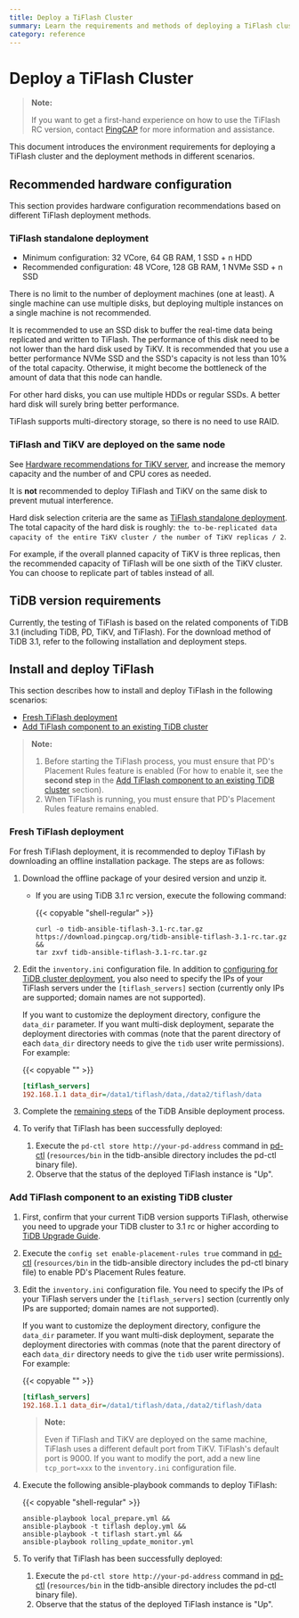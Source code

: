 ```yaml
---
title: Deploy a TiFlash Cluster
summary: Learn the requirements and methods of deploying a TiFlash cluster.
category: reference
---
```


# Deploy a TiFlash Cluster

> **Note:**
>
> If you want to get a first-hand experience on how to use the TiFlash RC version, contact [PingCAP](mailto:info@pingcap.com) for more information and assistance.

This document introduces the environment requirements for deploying a TiFlash cluster and the deployment methods in different scenarios.

## Recommended hardware configuration

This section provides hardware configuration recommendations based on different TiFlash deployment methods.

### TiFlash standalone deployment

* Minimum configuration: 32 VCore, 64 GB RAM, 1 SSD + n HDD
* Recommended configuration: 48 VCore, 128 GB RAM, 1 NVMe SSD + n SSD

There is no limit to the number of deployment machines (one at least). A single machine can use multiple disks, but deploying multiple instances on a single machine is not recommended.

It is recommended to use an SSD disk to buffer the real-time data being replicated and written to TiFlash. The performance of this disk need to be not lower than the hard disk used by TiKV. It is recommended that you use a better performance NVMe SSD and the SSD's capacity is not less than 10% of the total capacity. Otherwise, it might become the bottleneck of the amount of data that this node can handle.

For other hard disks, you can use multiple HDDs or regular SSDs. A better hard disk will surely bring better performance.

TiFlash supports multi-directory storage, so there is no need to use RAID.

### TiFlash and TiKV are deployed on the same node

See [Hardware recommendations for TiKV server](/how-to/deploy/hardware-recommendations.md#server-recommendations), and increase the memory capacity and the number of and CPU cores as needed.

It is **not** recommended to deploy TiFlash and TiKV on the same disk to prevent mutual interference.

Hard disk selection criteria are the same as [TiFlash standalone deployment](#tiflash-standalone-deployment). The total capacity of the hard disk is roughly: `the to-be-replicated data capacity of the entire TiKV cluster / the number of TiKV replicas / 2`.

For example, if the overall planned capacity of TiKV is three replicas, then the recommended capacity of TiFlash will be one sixth of the TiKV cluster. You can choose to replicate part of tables instead of all.

## TiDB version requirements

Currently, the testing of TiFlash is based on the related components of TiDB 3.1 (including TiDB, PD, TiKV, and TiFlash). For the download method of TiDB 3.1, refer to the following installation and deployment steps.

## Install and deploy TiFlash

This section describes how to install and deploy TiFlash in the following scenarios:

- [Fresh TiFlash deployment](#fresh-tiflash-deployment)
- [Add TiFlash component to an existing TiDB cluster](#add-tiflash-component-to-an-existing-tidb-cluster)

> **Note:**
>
> 1. Before starting the TiFlash process, you must ensure that PD's Placement Rules feature is enabled (For how to enable it, see the **second step** in the [Add TiFlash component to an existing TiDB cluster](#add-tiflash-component-to-an-existing-tidb-cluster) section).
> 2. When TiFlash is running, you must ensure that PD's Placement Rules feature remains enabled.

### Fresh TiFlash deployment

For fresh TiFlash deployment, it is recommended to deploy TiFlash by downloading an offline installation package. The steps are as follows:

1. Download the offline package of your desired version and unzip it.

    - If you are using TiDB 3.1 rc version, execute the following command:

        {{< copyable "shell-regular" >}}

        ```shell
        curl -o tidb-ansible-tiflash-3.1-rc.tar.gz https://download.pingcap.org/tidb-ansible-tiflash-3.1-rc.tar.gz &&
        tar zxvf tidb-ansible-tiflash-3.1-rc.tar.gz
        ```

2. Edit the `inventory.ini` configuration file. In addition to [configuring for TiDB cluster deployment](/how-to/deploy/orchestrated/ansible.md#step-9-edit-the-inventoryini-file-to-orchestrate-the-tidb-cluster), you also need to specify the IPs of your TiFlash servers under the `[tiflash_servers]` section (currently only IPs are supported; domain names are not supported).

    If you want to customize the deployment directory, configure the `data_dir` parameter. If you want multi-disk deployment, separate the deployment directories with commas (note that the parent directory of each `data_dir` directory needs to give the `tidb` user write permissions). For example:

    {{< copyable "" >}}

    ```ini
    [tiflash_servers]
    192.168.1.1 data_dir=/data1/tiflash/data,/data2/tiflash/data
    ```

3. Complete the [remaining steps](/how-to/deploy/orchestrated/ansible.md#step-10-edit-variables-in-the-inventoryini-file) of the TiDB Ansible deployment process.

4. To verify that TiFlash has been successfully deployed:
    
    1. Execute the `pd-ctl store http://your-pd-address` command in [pd-ctl](/reference/tools/pd-control.md) (`resources/bin` in the tidb-ansible directory includes the pd-ctl binary file).
    2. Observe that the status of the deployed TiFlash instance is "Up".

### Add TiFlash component to an existing TiDB cluster

1. First, confirm that your current TiDB version supports TiFlash, otherwise you need to upgrade your TiDB cluster to 3.1 rc or higher according to [TiDB Upgrade Guide](/how-to/upgrade/from-previous-version.md).

2. Execute the `config set enable-placement-rules true` command in [pd-ctl](/reference/tools/pd-control.md) (`resources/bin` in the tidb-ansible directory includes the pd-ctl binary file) to enable PD's Placement Rules feature.

3. Edit the `inventory.ini` configuration file. You need to specify the IPs of your TiFlash servers under the `[tiflash_servers]` section (currently only IPs are supported; domain names are not supported).

    If you want to customize the deployment directory, configure the `data_dir` parameter. If you want multi-disk deployment, separate the deployment directories with commas (note that the parent directory of each `data_dir` directory needs to give the `tidb` user write permissions). For example:

    {{< copyable "" >}}

    ```ini
    [tiflash_servers]
    192.168.1.1 data_dir=/data1/tiflash/data,/data2/tiflash/data
    ```

    > **Note:**
    >
    > Even if TiFlash and TiKV are deployed on the same machine, TiFlash uses a different default port from TiKV. TiFlash's default port is 9000. If you want to modify the port, add a new line `tcp_port=xxx` to the `inventory.ini` configuration file.

4. Execute the following ansible-playbook commands to deploy TiFlash:

    {{< copyable "shell-regular" >}}

    ```shell
    ansible-playbook local_prepare.yml &&
    ansible-playbook -t tiflash deploy.yml &&
    ansible-playbook -t tiflash start.yml &&
    ansible-playbook rolling_update_monitor.yml
    ```

5. To verify that TiFlash has been successfully deployed:

    1. Execute the `pd-ctl store http://your-pd-address` command in [pd-ctl](/reference/tools/pd-control.md) (`resources/bin` in the tidb-ansible directory includes the pd-ctl binary file).
    2. Observe that the status of the deployed TiFlash instance is "Up".

